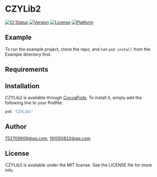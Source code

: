# CZYLib2

[![CI Status](https://img.shields.io/travis/752709909@qq.com/CZYLib2.svg?style=flat)](https://travis-ci.org/752709909@qq.com/CZYLib2)
[![Version](https://img.shields.io/cocoapods/v/CZYLib2.svg?style=flat)](https://cocoapods.org/pods/CZYLib2)
[![License](https://img.shields.io/cocoapods/l/CZYLib2.svg?style=flat)](https://cocoapods.org/pods/CZYLib2)
[![Platform](https://img.shields.io/cocoapods/p/CZYLib2.svg?style=flat)](https://cocoapods.org/pods/CZYLib2)

## Example

To run the example project, clone the repo, and run `pod install` from the Example directory first.

## Requirements

## Installation

CZYLib2 is available through [CocoaPods](https://cocoapods.org). To install
it, simply add the following line to your Podfile:

```ruby
pod 'CZYLib2'
```

## Author

752709909@qq.com, 191050832@qq.com

## License

CZYLib2 is available under the MIT license. See the LICENSE file for more info.
